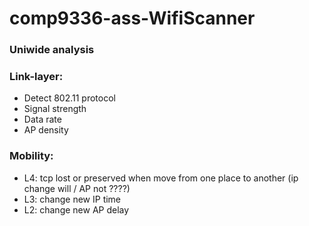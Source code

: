 # comp9336-ass-WifiScanner

### Uniwide analysis

### Link-layer:
- Detect 802.11 protocol
- Signal strength
- Data rate
- AP density

### Mobility:
- L4: tcp lost or preserved when move from one place to another (ip change will / AP not ????)
- L3: change new IP time
- L2: change new AP delay
